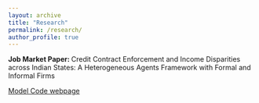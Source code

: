 ```yaml
---
layout: archive
title: "Research"
permalink: /research/
author_profile: true
---
```


<b> Job Market Paper: </b> Credit Contract Enforcement and Income Disparities across Indian States: A Heterogeneous Agents Framework with Formal and Informal Firms

<a href="https://kritikhanna.github.io/ContractEnforcement-GE/">Model Code webpage</a>
